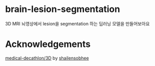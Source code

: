 # brain-lesion-segmentation
3D MRI 뇌영상에서 lesion을 segmentation 하는 딥러닝 모델을 만들어보아요

# Acknowledgements
[medical-decathlon/3D](https://github.com/shailensobhee/medical-decathlon/tree/master/3D) by [shailensobhee](https://github.com/shailensobhee)
